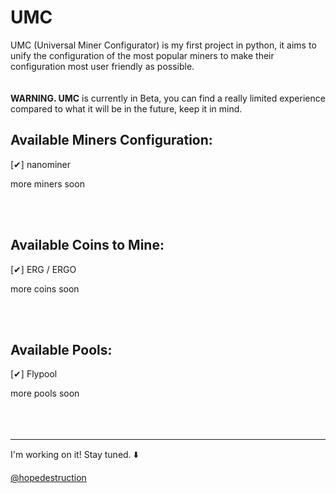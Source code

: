 # UMC

UMC (Universal Miner Configurator) is my first project in python, it aims to unify the configuration of the most popular miners to make their configuration most user friendly as possible.
<br><br><br>
**WARNING. UMC** is currently in Beta, you can find a really limited experience compared to what it will be in the future, keep it in mind.
<br>
## Available Miners Configuration:

[✔] nanominer

more miners soon

<br><br>


## Available Coins to Mine:

[✔] ERG / ERGO

more coins soon

<br><br>


## Available Pools:

[✔] Flypool

more pools soon
<br><br><br><br>

---

I'm working on it! Stay tuned. ⬇️

[@hopedestruction](https://twitter.com/hopedestruction)
